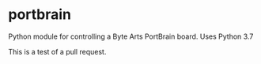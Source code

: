 # portbrain
Python module for controlling a Byte Arts PortBrain board. Uses Python 3.7

This is a test of a pull request.
